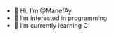- 👋 Hi, I’m @ManefAy
- 👀 I’m interested in programming
- 🌱 I’m currently learning C

<!---
ManefAy/AyouniMohamedManef is a ✨ special ✨ repository because its `README.md` (this file) appears on your GitHub profile.
You can click the Preview link to take a look at your changes.
--->
